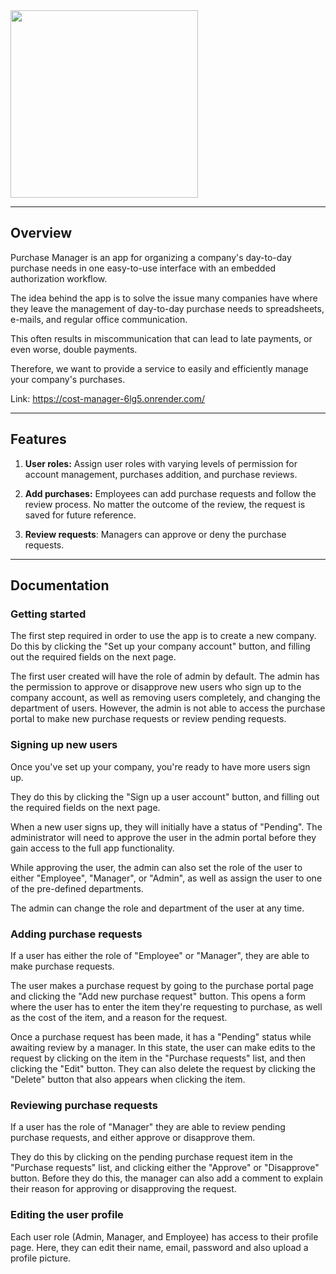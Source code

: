 <img src="https://i.imgur.com/abb2ILN.png" width=300px>

<hr>

## Overview

Purchase Manager is an app for organizing a company's day-to-day purchase needs in one easy-to-use interface with an embedded authorization workflow.

The idea behind the app is to solve the issue many companies have where they leave the management of day-to-day purchase needs to spreadsheets, e-mails, and regular office communication.

This often results in miscommunication that can lead to late payments, or even worse, double payments.

Therefore, we want to provide a service to easily and efficiently manage your company's purchases.

Link: https://cost-manager-6lg5.onrender.com/

<hr>

## Features

1. **User roles:** Assign user roles with varying levels of permission for account management, purchases addition, and purchase reviews.

2. **Add purchases:** Employees can add purchase requests and follow the review process. No matter the outcome of the review, the request is saved for future reference.

3. **Review requests**: Managers can approve or deny the purchase requests.

<hr>

## Documentation

### Getting started

The first step required in order to use the app is to create a new company. Do this by clicking the "Set up your company account" button, and filling out the required fields on the next page.

The first user created will have the role of admin by default. The admin has the permission to approve or disapprove new users who sign up to the company account, as well as removing users completely, and changing the department of users. However, the admin is not able to access the purchase portal to make new purchase requests or review pending requests.

### Signing up new users

Once you've set up your company, you're ready to have more users sign up.

They do this by clicking the "Sign up a user account" button, and filling out the required fields on the next page.

When a new user signs up, they will initially have a status of "Pending". The administrator will need to approve the user in the admin portal before they gain access to the full app functionality.

While approving the user, the admin can also set the role of the user to either "Employee", "Manager", or "Admin", as well as assign the user to one of the pre-defined departments.

The admin can change the role and department of the user at any time.

### Adding purchase requests

If a user has either the role of "Employee" or "Manager", they are able to make purchase requests.

The user makes a purchase request by going to the purchase portal page and clicking the "Add new purchase request" button. This opens a form where the user has to enter the item they're requesting to purchase, as well as the cost of the item, and a reason for the request.

Once a purchase request has been made, it has a "Pending" status while awaiting review by a manager. In this state, the user can make edits to the request by clicking on the item in the "Purchase requests" list, and then clicking the "Edit" button. They can also delete the request by clicking the "Delete" button that also appears when clicking the item.

### Reviewing purchase requests

If a user has the role of "Manager" they are able to review pending purchase requests, and either approve or disapprove them.

They do this by clicking on the pending purchase request item in the "Purchase requests" list, and clicking either the "Approve" or "Disapprove" button. Before they do this, the manager can also add a comment to explain their reason for approving or disapproving the request.

### Editing the user profile

Each user role (Admin, Manager, and Employee) has access to their profile page. Here, they can edit their name, email, password and also upload a profile picture.
